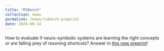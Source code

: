 ```yaml
---
title: "RSBench"
collection: news
permalink: /news/rsbench-preprint
date: 2024-06-14
---
```

How to evaluate if neuro-symbolic systems are learning the right concepts or are falling prey of resoning shortcuts? Answer in <a href="https://arxiv.org/abs/2406.10368">this new preprint</a>!

